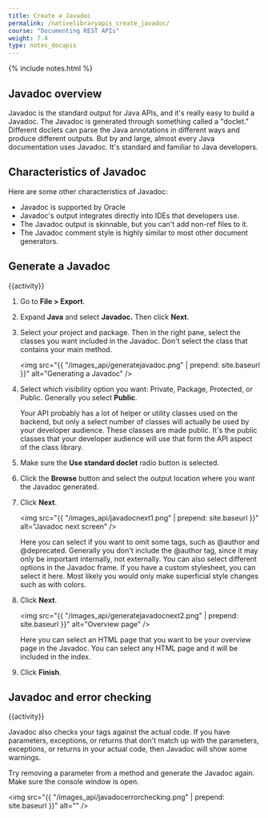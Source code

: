 ```yaml
---
title: Create a Javadoc
permalink: /nativelibraryapis_create_javadoc/
course: "Documenting REST APIs"
weight: 7.4
type: notes_docapis
---
```


{% include notes.html %}
## Javadoc overview
Javadoc is the standard output for Java APIs, and it's really easy to build a Javadoc. The Javadoc is generated through something called a "doclet." Different doclets can parse the Java annotations in different ways and produce different outputs. But by and large, almost every Java documentation uses Javadoc. It's standard and familiar to Java developers.

## Characteristics of Javadoc
Here are some other characteristics of Javadoc: 

* Javadoc is supported by Oracle 
* Javadoc's output integrates directly into IDEs that developers use.
* The Javadoc output is skinnable, but you can't add non-ref files to it.
* The Javadoc comment style is highly similar to most other document generators.

## Generate a Javadoc
{{activity}}

1. Go to **File > Export**.
2. Expand **Java** and select **Javadoc.** Then click **Next**.
3. Select your project and package. Then in the right pane, select the classes you want included in the Javadoc. Don't select the class that contains your main method.
	
	<img src="{{ "/images_api/generatejavadoc.png" | prepend: site.baseurl }}" alt="Generating a Javadoc" />
	
4. Select which visibility option you want: Private, Package, Protected, or Public. Generally you select **Public**. 
	
	Your API probably has a lot of helper or utility classes used on the backend, but only a select number of classes will actually be used by your developer audience. These classes are made public. It's the public classes that your developer audience will use that form the API aspect of the class library.
	
5. Make sure the **Use standard doclet** radio button is selected. 
6. Click the **Browse** button and select the output location where you want the Javadoc generated. 
7. Click **Next**.
	
	<img src="{{ "/images_api/javadocnext1.png" | prepend: site.baseurl }}" alt="Javadoc next screen" />
	
	Here you can select if you want to omit some tags, such as @author and @deprecated. Generally you don't include the @author tag, since it may only be important internally, not externally. You can also select different options in the Javadoc frame. If you have a custom stylesheet, you can select it here. Most likely you would only make superficial style changes such as with colors. 
	
8. Click **Next**. 
	
	<img src="{{ "/images_api/generatejavadocnext2.png" | prepend: site.baseurl }}" alt="Overview page" />
	
	Here you can select an HTML page that you want to be your overview page in the Javadoc. You can select any HTML page and it will be included in the index.
	
9. Click **Finish**.

## Javadoc and error checking

{{activity}} 

Javadoc also checks your tags against the actual code. If you have parameters, exceptions, or returns that don't match up with the parameters, exceptions, or returns in your actual code, then Javadoc will show some warnings.

Try removing a parameter from a method and generate the Javadoc again. Make sure the console window is open. 

<img src="{{ "/images_api/javadocerrorchecking.png" | prepend: site.baseurl }}" alt="" />